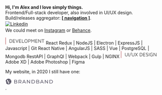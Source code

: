 **Hi, I'm Alex and I love simply things.**
<sup>&nbsp;</sup>  
Frontend/Full-stack developer, also involved in UI/UX design.  
Build/releases aggregator: [**[ navigation ]**](https://github.com/hadabr/navigation).  
<sup> </sup>
[![Linkedin](https://img.shields.io/badge/⋮-Linkedin-informational?style=flat&logo=Linkedin&logoColor=white&color=c2888c)][Linkedin]  
<sup> </sup>
We could meet on [Instagram] or [Behance].   

<img src = "https://raw.githubusercontent.com/hadabr/hadabr/master/assets/DEVELOPMENT.png"/>  
React Redux | 
NodeJS | 
Electron | 
ExpressJS | 
Javascript | 
Git   
React Native | 
AngularJS | 
SASS | 
Vue | 
PostgreSQL | 
Mongodb   
RestAPI | 
GraphQl | 
Webpack | 
Gulp | 
NGINX  
<sup> </sup>
<img src = "https://raw.githubusercontent.com/hadabr/hadabr/master/assets/ui-design.png"/>
Adobe XD | 
Adobe Photoshop | 
Figma  
&nbsp;    

My website, in 2020 I still have one:   
[![brandband](https://raw.githubusercontent.com/hadabr/hadabr/master/assets/brandband-1.png "brandband")](https://brandband.io/)  
.

   [linkedin]: <https://www.linkedin.com/in/alex-dovghii/>
   [instagram]: <https://www.instagram.com/pockethabr>
   [behance]: <https://www.behance.net/alexdovghi6c9c>
   [**navigation**]: <https://github.com/hadabr/navigation>
   [linkedin-logo]: https://raw.githubusercontent.com/MartinHeinz/MartinHeinz/master/linkedin-3-16.png 
